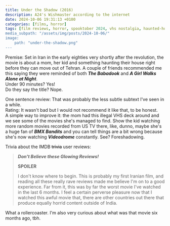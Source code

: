 ```yaml
---
title: Under the Shadow (2016)
description: A24's Wishmaster according to the internet
date: 2024-10-06 19:31:13 +0100
categories: [films, horror]
tags: [film reviews, horror, spooktober 2024, vhs nostalgia, haunted-housesploitation, they don't say the title]
media_subpath: "/assets/img/posts/2024-10-06/"
image:
    path: "under-the-shadow.png"
---
```

<span class="reviewsection">Premise:</span> Set in Iran in the early eighties very shortly after the revolution, the movie is about a mom, her kid and something haunting their house right before they can move out of Tehran. A couple of friends recommended me this saying they were reminded of both ***The Babadook*** and ***A Girl Walks Alone at Night***.<br/>
<span class="reviewsection">Under 90 minutes?</span> Yes!<br/>
<span class="reviewsection">Do they say the title?</span> Nope.

<span class="reviewsection">One sentence review:</span> That was probably the less subtle subtext I've seen in a while.<br/>
<span class="reviewsection">Rating:</span> It wasn't bad but I would not recommend it like that, to be honest.<br/>
<span class="reviewsection">A simple way to improve it:</span> the mom had this illegal VHS deck around and we see some of the movies she's managed to find. Show the kid watching more random movies recorded from US TV there, like, dunno, maybe she's a huge fan of ***BMX Bandits*** and you can tell things are a bit wrong because she's now watching ***Videodrome*** constantly. See? Foreshadowing.

<span class="reviewsection">Trivia about the IMDB ~~trivia~~ user reviews:</span>
> ***Don't Believe these Glowing Reviews!***
>
> **SPOILER**
>
> I don't know where to begin. This is probably my first Iranian film, and reading all these really rave
reviews made me believe I'm on to a good experience. Far from it, this was by far the worst movie I've
watched in the last 6 months. I feel a certain perverse pleasure now that I watched this awful movie that,
there are other countries out there that produce equally horrid content outside of India.

What a rollercoaster. I'm also very curious about what was that movie six months ago, tbh.